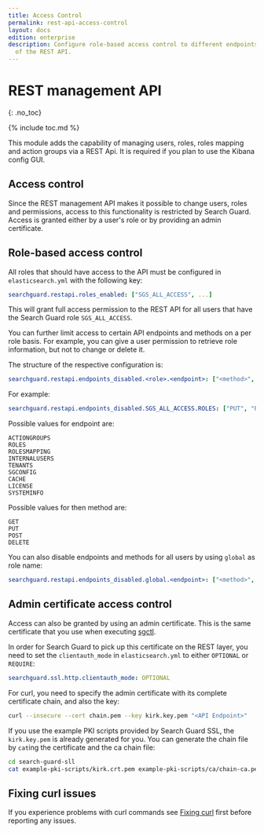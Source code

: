 ```yaml
---
title: Access Control
permalink: rest-api-access-control
layout: docs
edition: enterprise
description: Configure role-based access control to different endpoints and methods
  of the REST API.
---
```

<!---
Copyright 2022 floragunn GmbH
-->

# REST management API
{: .no_toc}

{% include toc.md %}

This module adds the capability of managing users, roles, roles mapping and action groups via a REST Api. It is required if you plan to use the Kibana config GUI.

## Access control

Since the REST management API makes it possible to change users, roles and permissions, access to this functionality is restricted by Search Guard. Access is granted either by a user's role or by providing an admin certificate.

## Role-based access control

All roles that should have access to the API must be configured in `elasticsearch.yml` with the following key:

```yaml
searchguard.restapi.roles_enabled: ["SGS_ALL_ACCESS", ...]
```

This will grant full access permission to the REST API for all users that have the Search Guard role `SGS_ALL_ACCESS`.

You can further limit access to certain API endpoints and methods on a per role basis. For example, you can give a user permission to retrieve role information, but not to change or delete it.

The structure of the respective configuration is:

```yaml
searchguard.restapi.endpoints_disabled.<role>.<endpoint>: ["<method>",...]
```

For example:

```yaml
searchguard.restapi.endpoints_disabled.SGS_ALL_ACCESS.ROLES: ["PUT", "POST", "DELETE"]
```

Possible values for endpoint are:

```
ACTIONGROUPS
ROLES
ROLESMAPPING
INTERNALUSERS
TENANTS
SGCONFIG
CACHE
LICENSE
SYSTEMINFO
```

Possible values for then method are:

```
GET
PUT
POST
DELETE
```

You can also disable endpoints and methods for all users by using `global` as role name:

```yaml
searchguard.restapi.endpoints_disabled.global.<endpoint>: ["<method>",...]
```

## Admin certificate access control

Access can also be granted by using an admin certificate. This is the same certificate that you use when executing [sgctl](sgctl-configuration-changes).

In order for Search Guard to pick up this certificate on the REST layer, you need to set the `clientauth_mode` in `elasticsearch.yml` to either `OPTIONAL` or `REQUIRE`:

```yaml
searchguard.ssl.http.clientauth_mode: OPTIONAL
```

For curl, you need to specify the admin certificate with its complete certificate chain, and also the key:

```bash
curl --insecure --cert chain.pem --key kirk.key.pem "<API Endpoint>"
```

If you use the example PKI scripts provided by Search Guard SSL, the `kirk.key.pem` is already generated for you. You can generate the chain file by `cat`ing the certificate and the ca chain file:

```bash
cd search-guard-sll
cat example-pki-scripts/kirk.crt.pem example-pki-scripts/ca/chain-ca.pem > chain.pem
```

## Fixing curl issues

If you experience problems with curl commands see [Fixing curl](../_troubleshooting/tls_troubleshooting.md#fixing-curl) first before reporting any issues.
